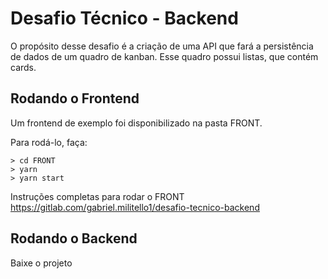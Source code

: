 # Desafio Técnico - Backend

O propósito desse desafio é a criação de uma API que fará a persistência de dados de um quadro de kanban. Esse quadro possui listas, que contém cards.

## Rodando o Frontend

Um frontend de exemplo foi disponibilizado na pasta FRONT.

Para rodá-lo, faça:

```console
> cd FRONT
> yarn
> yarn start
```

Instruções completas para rodar o FRONT
https://gitlab.com/gabriel.militello1/desafio-tecnico-backend


## Rodando o Backend
Baixe o projeto
